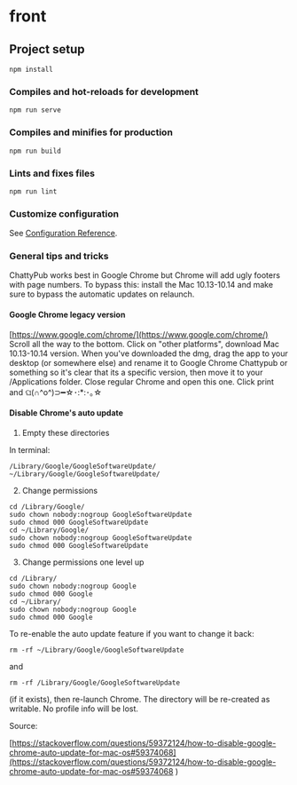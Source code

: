 # front

## Project setup
```
npm install
```

### Compiles and hot-reloads for development
```
npm run serve
```

### Compiles and minifies for production
```
npm run build
```

### Lints and fixes files
```
npm run lint
```

### Customize configuration
See [Configuration Reference](https://cli.vuejs.org/config/).

### General tips and tricks

ChattyPub works best in Google Chrome but Chrome will add ugly footers with page numbers. To bypass this: install the Mac 10.13-10.14 and make sure to bypass the automatic updates on relaunch. 

#### Google Chrome legacy version

[https://www.google.com/chrome/](https://www.google.com/chrome/)
Scroll all the way to the bottom. Click on "other platforms", download Mac 10.13-10.14 version. When you've downloaded the dmg, drag the app to your desktop (or somewhere else) and rename it to Google Chrome Chattypub or something so it's clear that its a specific version, then move it to your /Applications folder. Close regular Chrome and open this one. Click print and ଘ(∩^o^)⊃━☆･:*:･｡☆

#### Disable Chrome's auto update

1. Empty these directories 

In terminal: 

```
/Library/Google/GoogleSoftwareUpdate/
~/Library/Google/GoogleSoftwareUpdate/
```

2. Change permissions 

```
cd /Library/Google/
sudo chown nobody:nogroup GoogleSoftwareUpdate
sudo chmod 000 GoogleSoftwareUpdate
cd ~/Library/Google/
sudo chown nobody:nogroup GoogleSoftwareUpdate
sudo chmod 000 GoogleSoftwareUpdate
```

3. Change permissions one level up 

```
cd /Library/
sudo chown nobody:nogroup Google
sudo chmod 000 Google
cd ~/Library/
sudo chown nobody:nogroup Google
sudo chmod 000 Google
```

To re-enable the auto update feature if you want to change it back: 

```
rm -rf ~/Library/Google/GoogleSoftwareUpdate
```
and

```
rm -rf /Library/Google/GoogleSoftwareUpdate
```

(if it exists), then re-launch Chrome. The directory will be re-created as writable. No profile info will be lost.

Source: 

[https://stackoverflow.com/questions/59372124/how-to-disable-google-chrome-auto-update-for-mac-os#59374068](https://stackoverflow.com/questions/59372124/how-to-disable-google-chrome-auto-update-for-mac-os#59374068 )